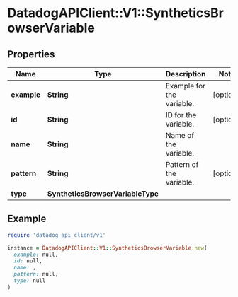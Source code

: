 # DatadogAPIClient::V1::SyntheticsBrowserVariable

## Properties

| Name | Type | Description | Notes |
| ---- | ---- | ----------- | ----- |
| **example** | **String** | Example for the variable. | [optional] |
| **id** | **String** | ID for the variable. | [optional] |
| **name** | **String** | Name of the variable. |  |
| **pattern** | **String** | Pattern of the variable. | [optional] |
| **type** | [**SyntheticsBrowserVariableType**](SyntheticsBrowserVariableType.md) |  |  |

## Example

```ruby
require 'datadog_api_client/v1'

instance = DatadogAPIClient::V1::SyntheticsBrowserVariable.new(
  example: null,
  id: null,
  name: ,
  pattern: null,
  type: null
)
```


